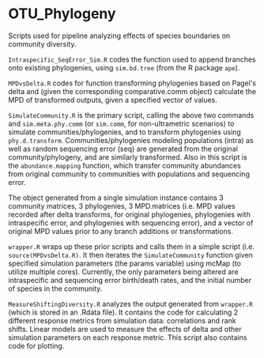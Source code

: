 # OTU_Phylogeny
Scripts used for pipeline analyzing effects of species boundaries on community diversity.

`Intraspecific_SeqError_Sim.R` codes the function used to append branches onto existing phylogenies, 
using `sim.bd.tree` (from the R package `ape`).

`MPDvsDelta.R` codes for function transforming phylogenies based on Pagel's delta and 
(given the corresponding comparative.comm object) calculate the MPD of transformed outputs, 
given a specified vector of values.

`SimulateCommunity.R` is the primary script, calling the above two commands and `sim.meta.phy.comm` 
(or `sim.comm`, for non-ultrametric scenarios) to simulate communities/phylogenies, and to transform phylogenies using
`phy.d.transform`. Communities/phylogenies modeling populations (intra) as well as random sequencing error (seq) are
generated from the original community/phylogeny, and are similarly transformed. Also in this script is the 
`abundance.mapping` function, which transfer community abundances from original community to 
communities with populations and sequencing error.

The object generated from a single simulation instance contains 3 community matrices, 3 phylogenies, 3 MPD.matrices (i.e. 
MPD values recorded after delta transforms, for original phylogenies, phylogenies with intraspecific error, and phylogenies 
with sequencing error), and a vector of original MPD values prior to any branch additions or transformations.

`wrapper.R` wraps up these prior scripts and calls them in a simple script (i.e. `source(MPDvsDelta.R)`. It then iterates the 
`SimulateCommunity` function given specified simulation parameters (the params variable) using mcMap 
(to utilize multiple cores). Currently, the only parameters being altered are intraspecific and sequencing error
birth/death rates, and the initial number of species in the community.

`MeasureShiftingDiversity.R` analyzes the output generated from `wrapper.R` (which is stored in an .Rdata file).
It contains the code for calculating 2 different response metrics from simulation data: correlations and rank shifts. 
Linear models are used to measure the effects of delta and other simulation parameters on each response metric. 
This script also contains code for plotting.

